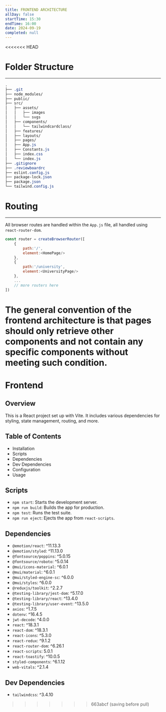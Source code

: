 ```yaml
---
title: FRONTEND ARCHITECTURE
allDay: false
startTime: 15:30
endTime: 16:00
date: 2024-09-19
completed: null
---
```

<<<<<<< HEAD
# **Folder Structure**
---
```css
.
├── .git
├── node_modules/
├── public/
├── src/
│   ├── assets/
│   │   ├── images
│   │   └── svgs
│   ├── components/
│   │   └── tailwindcardclass/
│   ├── features/
│   ├── layouts/
│   ├── pages/
│   ├── App.js
│   ├── Constants.js
│   ├── index.css
│   └── index.js
├── .gitignore
├── .reviewboardrc
├── eslint.config.js
├── package-lock.json
├── package.json
└── tailwind.config.js
```

# **Routing**
---
All browser routes are handled within the `App.js` file, all handled using `react-router-dom`. 

```javascript
const router = createBrowserRouter([
	{
		path:'/',
		element:<HomePage/>
	},
	{
		path:'/university',
		element:<UniversityPage/>
	},
	...
	// more routers here
])
```

The general convention of the frontend architecture is that pages should only retrieve other components and not contain any specific components without meeting such condition.
=======
# **Frontend**

## **Overview**

This is a React project set up with Vite. It includes various dependencies for styling, state management, routing, and more.

## Table of Contents

- Installation
- Scripts
- Dependencies
- Dev Dependencies
- Configuration
- Usage


## **Scripts**

- `npm start`: Starts the development server.
- `npm run build`: Builds the app for production.
- `npm test`: Runs the test suite.
- `npm run eject`: Ejects the app from `react-scripts`.


## **Dependencies**

- `@emotion/react`: ^11.13.3
- `@emotion/styled`: ^11.13.0
- `@fontsource/poppins`: ^5.0.15
- `@fontsource/roboto`: ^5.0.14
- `@mui/icons-material`: ^6.0.1
- `@mui/material`: ^6.0.1
- `@mui/styled-engine-sc`: ^6.0.0
- `@mui/styles`: ^6.0.0
- `@reduxjs/toolkit`: ^2.2.7
- `@testing-library/jest-dom`: ^5.17.0
- `@testing-library/react`: ^13.4.0
- `@testing-library/user-event`: ^13.5.0
- `axios`: ^1.7.5
- `dotenv`: ^16.4.5
- `jwt-decode`: ^4.0.0
- `react`: ^18.3.1
- `react-dom`: ^18.3.1
- `react-icons`: ^5.3.0
- `react-redux`: ^9.1.2
- `react-router-dom`: ^6.26.1
- `react-scripts`: 5.0.1
- `react-toastify`: ^10.0.5
- `styled-components`: ^6.1.12
- `web-vitals`: ^2.1.4

## **Dev Dependencies**

- `tailwindcss`: ^3.4.10
>>>>>>> 663abcf (saving before pull)
